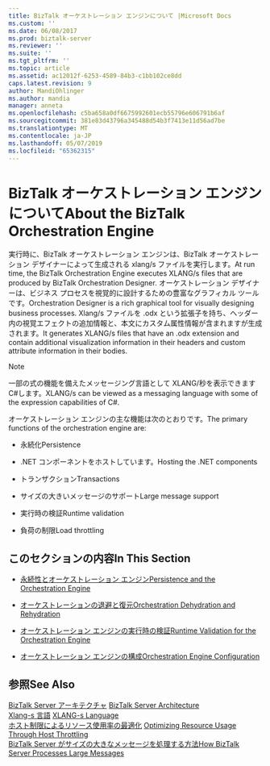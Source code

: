 ```yaml
---
title: BizTalk オーケストレーション エンジンについて |Microsoft Docs
ms.custom: ''
ms.date: 06/08/2017
ms.prod: biztalk-server
ms.reviewer: ''
ms.suite: ''
ms.tgt_pltfrm: ''
ms.topic: article
ms.assetid: ac12012f-6253-4589-84b3-c1bb102ce8dd
caps.latest.revision: 9
author: MandiOhlinger
ms.author: mandia
manager: anneta
ms.openlocfilehash: c5ba658a0df6675992601ecb55796e606791b6af
ms.sourcegitcommit: 381e83d43796a345488d54b3f7413e11d56ad7be
ms.translationtype: MT
ms.contentlocale: ja-JP
ms.lasthandoff: 05/07/2019
ms.locfileid: "65362315"
---
```

# <a name="about-the-biztalk-orchestration-engine"></a><span data-ttu-id="b2c39-102">BizTalk オーケストレーション エンジンについて</span><span class="sxs-lookup"><span data-stu-id="b2c39-102">About the BizTalk Orchestration Engine</span></span>
<span data-ttu-id="b2c39-103">実行時に、BizTalk オーケストレーション エンジンは、BizTalk オーケストレーション デザイナーによって生成される xlang/s ファイルを実行します。</span><span class="sxs-lookup"><span data-stu-id="b2c39-103">At run time, the BizTalk Orchestration Engine executes XLANG/s files that are produced by BizTalk Orchestration Designer.</span></span> <span data-ttu-id="b2c39-104">オーケストレーション デザイナーは、ビジネス プロセスを視覚的に設計するための豊富なグラフィカル ツールです。</span><span class="sxs-lookup"><span data-stu-id="b2c39-104">Orchestration Designer is a rich graphical tool for visually designing business processes.</span></span> <span data-ttu-id="b2c39-105">Xlang/s ファイルを .odx という拡張子を持ち、ヘッダー内の視覚エフェクトの追加情報と、本文にカスタム属性情報が含まれますが生成されます。</span><span class="sxs-lookup"><span data-stu-id="b2c39-105">It generates XLANG/s files that have an .odx extension and contain additional visualization information in their headers and custom attribute information in their bodies.</span></span>  
  
> [!NOTE]
>  <span data-ttu-id="b2c39-106">一部の式の機能を備えたメッセージング言語として XLANG/秒を表示できますC#します。</span><span class="sxs-lookup"><span data-stu-id="b2c39-106">XLANG/s can be viewed as a messaging language with some of the expression capabilities of C#.</span></span>  
  
 <span data-ttu-id="b2c39-107">オーケストレーション エンジンの主な機能は次のとおりです。</span><span class="sxs-lookup"><span data-stu-id="b2c39-107">The primary functions of the orchestration engine are:</span></span>  
  
-   <span data-ttu-id="b2c39-108">永続化</span><span class="sxs-lookup"><span data-stu-id="b2c39-108">Persistence</span></span>  
  
-   <span data-ttu-id="b2c39-109">.NET コンポーネントをホストしています。</span><span class="sxs-lookup"><span data-stu-id="b2c39-109">Hosting the .NET components</span></span>  
  
-   <span data-ttu-id="b2c39-110">トランザクション</span><span class="sxs-lookup"><span data-stu-id="b2c39-110">Transactions</span></span>  
  
-   <span data-ttu-id="b2c39-111">サイズの大きいメッセージのサポート</span><span class="sxs-lookup"><span data-stu-id="b2c39-111">Large message support</span></span>  
  
-   <span data-ttu-id="b2c39-112">実行時の検証</span><span class="sxs-lookup"><span data-stu-id="b2c39-112">Runtime validation</span></span>  
  
-   <span data-ttu-id="b2c39-113">負荷の制限</span><span class="sxs-lookup"><span data-stu-id="b2c39-113">Load throttling</span></span>  
  
## <a name="in-this-section"></a><span data-ttu-id="b2c39-114">このセクションの内容</span><span class="sxs-lookup"><span data-stu-id="b2c39-114">In This Section</span></span>  
  
-   [<span data-ttu-id="b2c39-115">永続性とオーケストレーション エンジン</span><span class="sxs-lookup"><span data-stu-id="b2c39-115">Persistence and the Orchestration Engine</span></span>](../core/persistence-and-the-orchestration-engine.md)  
  
-   [<span data-ttu-id="b2c39-116">オーケストレーションの退避と復元</span><span class="sxs-lookup"><span data-stu-id="b2c39-116">Orchestration Dehydration and Rehydration</span></span>](../core/orchestration-dehydration-and-rehydration.md)  
  
-   [<span data-ttu-id="b2c39-117">オーケストレーション エンジンの実行時の検証</span><span class="sxs-lookup"><span data-stu-id="b2c39-117">Runtime Validation for the Orchestration Engine</span></span>](../core/runtime-validation-for-the-orchestration-engine.md)  
  
-   [<span data-ttu-id="b2c39-118">オーケストレーション エンジンの構成</span><span class="sxs-lookup"><span data-stu-id="b2c39-118">Orchestration Engine Configuration</span></span>](../core/orchestration-engine-configuration.md)  
  
## <a name="see-also"></a><span data-ttu-id="b2c39-119">参照</span><span class="sxs-lookup"><span data-stu-id="b2c39-119">See Also</span></span>  
 <span data-ttu-id="b2c39-120">[BizTalk Server アーキテクチャ](../core/biztalk-server-architecture.md) </span><span class="sxs-lookup"><span data-stu-id="b2c39-120">[BizTalk Server Architecture](../core/biztalk-server-architecture.md) </span></span>  
 <span data-ttu-id="b2c39-121">[Xlang-s 言語](../core/xlang-s-language.md) </span><span class="sxs-lookup"><span data-stu-id="b2c39-121">[XLANG-s Language](../core/xlang-s-language.md) </span></span>  
 <span data-ttu-id="b2c39-122">[ホスト制限によるリソース使用率の最適化](../core/optimizing-resource-usage-through-host-throttling.md) </span><span class="sxs-lookup"><span data-stu-id="b2c39-122">[Optimizing Resource Usage Through Host Throttling](../core/optimizing-resource-usage-through-host-throttling.md) </span></span>  
 [<span data-ttu-id="b2c39-123">BizTalk Server がサイズの大きなメッセージを処理する方法</span><span class="sxs-lookup"><span data-stu-id="b2c39-123">How BizTalk Server Processes Large Messages</span></span>](../core/how-biztalk-server-processes-large-messages.md)